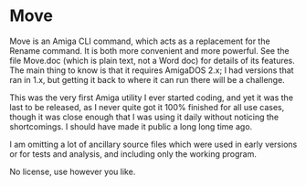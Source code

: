 # Move

Move is an Amiga CLI command, which acts as a replacement for the Rename command.  It is both more convenient and more powerful.  See the file Move.doc (which is plain text, not a Word doc) for details of its features.  The main thing to know is that it requires AmigaDOS 2.x; I had versions that ran in 1.x, but getting it back to where it can run there will be a challenge.

This was the very first Amiga utility I ever started coding, and yet it was the last to be released, as I never quite got it 100% finished for all use cases, though it was close enough that I was using it daily without noticing the shortcomings.  I should have made it public a long long time ago.

I am omitting a lot of ancillary source files which were used in early versions or for tests and analysis, and including only the working program.

No license, use however you like.
